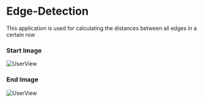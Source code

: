 # Edge-Detection
This application is used for calculating the distances between all edges in a certain row
### Start Image
![UserView](http://johannessiedersberger.com/edge_detection_start_image/)
### End Image
![UserView](http://johannessiedersberger.com/edge_detection_end_image/)
